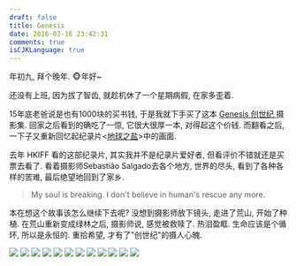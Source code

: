 ```yaml
---
draft: false
title: Genesis
date: 2016-02-16 23:42:31
comments: true
isCJKLanguage: true
---
```


年初九, 拜个晚年. 🐵年好~

还没有上班, 因为拔了智齿, 就趁机休了一个星期病假, 在家多歪着.

15年底老爸说是也有1000块的买书钱, 于是我就下手买了这本 [Genesis 创世纪 ](http://book.douban.com/subject/20500583/) 摄影集.
回家之后看到的确吃了一惊, 它很大很厚一本, 对得起这个价钱.
而翻看之后, 一下子又重新回忆起纪录片<[地球之盐](http://movie.douban.com/subject/10741871/)>中的画面.

去年 HKIFF 看的这部纪录片, 其实我并不是纪录片爱好者, 但看评价不错就还是买票去看了.
看着摄影师Sebastião Salgado去各个地方, 世界的尽头, 看到了各种各样的苦难, 最后绝望地回到了家乡.

> My soul is breaking. I don't believe in human's rescue any more.

本在想这个故事该怎么继续下去呢? 没想到摄影师放下镜头, 走进了荒山, 开始了种植.
在荒山重新变成绿林之后, 摄影师说, 感觉被救赎了. 热泪盈眶.
生命应该是个循环, 所以是永恒的. 重拾希望, 才有了"创世纪"的摄人心魄.

![](../../assets/images/genesis-1.pic.jpg)
![](../../assets/images/genesis-2.pic.jpg)
![](../../assets/images/genesis-3.pic.jpg)
![](../../assets/images/genesis-4.pic.jpg)
![](../../assets/images/genesis-5.pic.jpg)
![](../../assets/images/genesis-6.pic.jpg)
![](../../assets/images/genesis-7.pic.jpg)
![](../../assets/images/genesis-8.pic.jpg)
![](../../assets/images/genesis-9.pic.jpg)
![](../../assets/images/genesis-10.pic.jpg)
![](../../assets/images/genesis-11.pic.jpg)
![](../../assets/images/genesis-12.pic.jpg)
